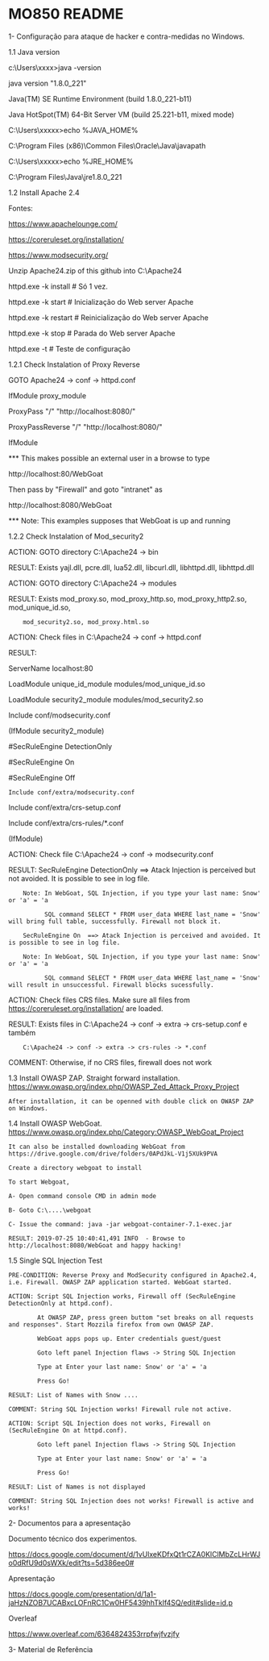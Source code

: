 # MO850 README
1- Configuração para ataque de hacker e contra-medidas no Windows.

   1.1 Java version
   
   c:\Users\xxxx>java -version
   
   java version "1.8.0_221"
   
   Java(TM) SE Runtime Environment (build 1.8.0_221-b11)
   
   Java HotSpot(TM) 64-Bit Server VM (build 25.221-b11, mixed mode)
   
   C:\Users\xxxxx>echo %JAVA_HOME%
   
   C:\Program Files (x86)\Common Files\Oracle\Java\javapath

   C:\Users\xxxxx>echo %JRE_HOME%
   
   C:\Program Files\Java\jre1.8.0_221
   
   
1.2 Install Apache 2.4
   
Fontes: 
   
https://www.apachelounge.com/

https://coreruleset.org/installation/

https://www.modsecurity.org/
   
Unzip Apache24.zip of this github into C:\Apache24

httpd.exe -k install # Só 1 vez.

httpd.exe -k start   # Inicialização do Web server Apache

httpd.exe -k restart # Reinicialização do Web server Apache

httpd.exe -k stop    # Parada do Web server Apache

httpd.exe -t         # Teste de configuração 

1.2.1 Check Instalation of Proxy Reverse

GOTO Apache24 -> conf -> httpd.conf

IfModule proxy_module
   
ProxyPass "/" "http://localhost:8080/"

ProxyPassReverse "/" "http://localhost:8080/"

IfModule

*** This makes possible an external user in a browse to type 

http://localhost:80/WebGoat

Then pass by "Firewall" and goto "intranet" as

http://localhost:8080/WebGoat

*** Note: This examples supposes that WebGoat is up and running

1.2.2 Check Instalation of Mod_security2

ACTION: GOTO directory C:\Apache24 -> bin

RESULT: Exists yajl.dll, pcre.dll, lua52.dll, libcurl.dll, libhttpd.dll, libhttpd.dll

ACTION: GOTO directory C:\Apache24 -> modules

RESULT: Exists mod_proxy.so, mod_proxy_http.so, mod_proxy_http2.so, mod_unique_id.so,

        mod_security2.so, mod_proxy.html.so
        
ACTION: Check files in C:\Apache24 -> conf -> httpd.conf

RESULT:

ServerName localhost:80

LoadModule unique_id_module modules/mod_unique_id.so

LoadModule security2_module modules/mod_security2.so

Include conf/modsecurity.conf

(IfModule security2_module)

#SecRuleEngine DetectionOnly

#SecRuleEngine On

#SecRuleEngine Off

    Include conf/extra/modsecurity.conf
    
Include conf/extra/crs-setup.conf

Include conf/extra/crs-rules/*.conf

(IfModule)

ACTION: Check file C:\Apache24 -> conf -> modsecurity.conf

RESULT: SecRuleEngine DetectionOnly  ==> Atack Injection is perceived but not avoided. It is possible to see in log file.

        Note: In WebGoat, SQL Injection, if you type your last name: Snow' or 'a' = 'a
        
              SQL command SELECT * FROM user_data WHERE last_name = 'Snow' will bring full table, successfully. Firewall not block it.
           
        SecRuleEngine On  ==> Atack Injection is perceived and avoided. It is possible to see in log file.

        Note: In WebGoat, SQL Injection, if you type your last name: Snow' or 'a' = 'a
        
              SQL command SELECT * FROM user_data WHERE last_name = 'Snow' will result in unsuccessful. Firewall blocks sucessfully.

ACTION: Check files CRS files. Make sure all files from https://coreruleset.org/installation/ are loaded.

RESULT: Exists files in C:\Apache24 -> conf -> extra -> crs-setup.conf e também 

        C:\Apache24 -> conf -> extra -> crs-rules -> *.conf 
        
COMMENT: Otherwise, if no CRS files, firewall does not work

1.3 Install OWASP ZAP. Straight forward installation. https://www.owasp.org/index.php/OWASP_Zed_Attack_Proxy_Project
    
    After installation, it can be openned with double click on OWASP ZAP on Windows.

1.4 Install OWASP WebGoat. https://www.owasp.org/index.php/Category:OWASP_WebGoat_Project

    It can also be installed downloading WebGoat from https://drive.google.com/drive/folders/0APdJkL-V1j5XUk9PVA
    
    Create a directory webgoat to install
    
    To start Webgoat, 
    
    A- Open command console CMD in admin mode
    
    B- Goto C:\....\webgoat
    
    C- Issue the command: java -jar webgoat-container-7.1-exec.jar
    
    RESULT: 2019-07-25 10:40:41,491 INFO  - Browse to http://localhost:8080/WebGoat and happy hacking!
    
1.5 Single SQL Injection Test

    PRE-CONDITION: Reverse Proxy and ModSecurity configured in Apache2.4, i.e. Firewall. OWASP ZAP application started. WebGoat started.
    
    ACTION: Script SQL Injection works, Firewall off (SecRuleEngine DetectionOnly at httpd.conf). 
     
            At OWASP ZAP, press green buttom "set breaks on all requests and responses". Start Mozzila firefox from own OWASP ZAP.
            
            WebGoat apps pops up. Enter credentials guest/guest
            
            Goto left panel Injection flaws -> String SQL Injection
            
            Type at Enter your last name: Snow' or 'a' = 'a
            
            Press Go!
            
    RESULT: List of Names with Snow ....
    
    COMMENT: String SQL Injection works! Firewall rule not active.
            
    ACTION: Script SQL Injection does not works, Firewall on (SecRuleEngine On at httpd.conf). 
     
            Goto left panel Injection flaws -> String SQL Injection
            
            Type at Enter your last name: Snow' or 'a' = 'a
            
            Press Go!
            
    RESULT: List of Names is not displayed
    
    COMMENT: String SQL Injection does not works! Firewall is active and works!

2- Documentos para a apresentação

   Documento técnico dos experimentos.
   
   https://docs.google.com/document/d/1vUlxeKDfxQt1rCZA0KlClMbZcLHrWJo0dRfU9d0sWXk/edit?ts=5d386ee0#
   
   Apresentação
   
   https://docs.google.com/presentation/d/1a1-jaHzNZOB7UCABxcLOFnRC1Cw0HF5439hhTklf4SQ/edit#slide=id.p
   
   Overleaf
   
   https://www.overleaf.com/6364824353rrpfwjfvzjfy
   
3- Material de Referência

